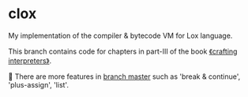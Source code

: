 # clox

My implementation of the compiler & bytecode VM for Lox language.

This branch contains code for chapters in part-III of the book [《crafting interpreters》](https://www.craftinginterpreters.com/a-bytecode-virtual-machine.html).

:eyes: There are more features in [branch master](https://github.com/Roderland/clox/tree/master) such as 'break & continue', 'plus-assign', 'list'.
